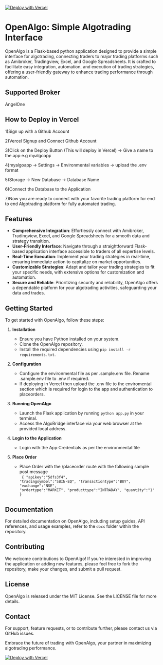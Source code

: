 [![Deploy with Vercel](https://vercel.com/button)](https://vercel.com/new/clone?repository-url=https://github.com/marketcalls/openalgo)

# OpenAlgo: Simple Algotrading Interface

OpenAlgo is a Flask-based python application designed to provide a simple  interface for algotrading, connecting traders to major trading platforms such as Amibroker, Tradingview, Excel, and Google Spreadsheets. It is crafted to facilitate easy integration, automation, and execution of trading strategies, offering a user-friendly gateway to enhance trading performance through automation.

## Supported Broker

AngelOne

## How to Deploy in Vercel

1)Sign up with a Github Account

2)Vercel Signup and Connect Github Account

3)Click on the Deploy Button (This will deploy in Vercel) -> Give a name to the app e.g myalgoapp

4)myalgoapp -> Settings -> Environmental variables -> upload the .env format

5)Storage -> New Database -> Database Name

6)Connect the Database to the Application

7)Now you are ready to connect with your favorite trading platform for end to end Algotrading platform for fully automated trading.

## Features

- **Comprehensive Integration**: Effortlessly connect with Amibroker, Tradingview, Excel, and Google Spreadsheets for a smooth data and strategy transition.
- **User-Friendly Interface**: Navigate through a straightforward Flask-based application interface accessible to traders of all expertise levels.
- **Real-Time Execution**: Implement your trading strategies in real-time, ensuring immediate action to capitalize on market opportunities.
- **Customizable Strategies**: Adapt and tailor your trading strategies to fit your specific needs, with extensive options for customization and automation.
- **Secure and Reliable**: Prioritizing security and reliability, OpenAlgo offers a dependable platform for your algotrading activities, safeguarding your data and trades.

## Getting Started

To get started with OpenAlgo, follow these steps:

1. **Installation**
   - Ensure you have Python installed on your system.
   - Clone the OpenAlgo repository.
   - Install the required dependencies using `pip install -r requirements.txt`.

2. **Configuration**
   - Configure the environmental file as per .sample.env file. Rename .sample.env file to .env if required.
   - If deploying in Vercel then upload the .env file to the enviromental section which is required for login to the app and authentication to placeorders.

3. **Running OpenAlgo**
   - Launch the Flask application by running `python app.py` in your terminal.
   - Access the AlgoBridge interface via your web browser at the provided local address.

4. **Login to the Application**
   - Login with the App Credentials as per the environmental file


5. **Place Order**
   - Place Order with the /placeorder route with the following sample post message
      <br>
      <code>
      {
      "apikey":"5dfs3f4",
      "tradingsymbol":"SBIN-EQ",
      "transactiontype":"BUY",
      "exchange":"NSE",
      "ordertype":"MARKET",
      "producttype":"INTRADAY",
      "quantity":"1"
      }</code>


## Documentation

For detailed documentation on OpenAlgo, including setup guides, API references, and usage examples, refer to the `docs` folder within the repository.

## Contributing

We welcome contributions to OpenAlgo! If you're interested in improving the application or adding new features, please feel free to fork the repository, make your changes, and submit a pull request.

## License

OpenAlgo is released under the MIT License. See the LICENSE file for more details.

## Contact

For support, feature requests, or to contribute further, please contact us via GitHub issues.

Embrace the future of trading with OpenAlgo, your partner in maximizing algotrading performance.


[![Deploy with Vercel](https://vercel.com/button)](https://vercel.com/new/clone?repository-url=https://github.com/marketcalls/openalgo)

